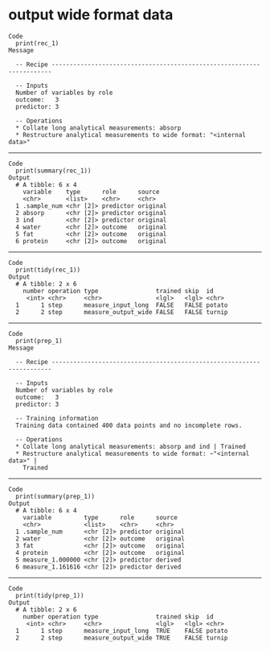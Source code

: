 # output wide format data

    Code
      print(rec_1)
    Message
      
      -- Recipe ----------------------------------------------------------------------
      
      -- Inputs 
      Number of variables by role
      outcome:   3
      predictor: 3
      
      -- Operations 
      * Collate long analytical measurements: absorp
      * Restructure analytical measurements to wide format: "<internal data>"

---

    Code
      print(summary(rec_1))
    Output
      # A tibble: 6 x 4
        variable    type      role      source  
        <chr>       <list>    <chr>     <chr>   
      1 .sample_num <chr [2]> predictor original
      2 absorp      <chr [2]> predictor original
      3 ind         <chr [2]> predictor original
      4 water       <chr [2]> outcome   original
      5 fat         <chr [2]> outcome   original
      6 protein     <chr [2]> outcome   original

---

    Code
      print(tidy(rec_1))
    Output
      # A tibble: 2 x 6
        number operation type                trained skip  id    
         <int> <chr>     <chr>               <lgl>   <lgl> <chr> 
      1      1 step      measure_input_long  FALSE   FALSE potato
      2      2 step      measure_output_wide FALSE   FALSE turnip

---

    Code
      print(prep_1)
    Message
      
      -- Recipe ----------------------------------------------------------------------
      
      -- Inputs 
      Number of variables by role
      outcome:   3
      predictor: 3
      
      -- Training information 
      Training data contained 400 data points and no incomplete rows.
      
      -- Operations 
      * Collate long analytical measurements: absorp and ind | Trained
      * Restructure analytical measurements to wide format: ~"<internal data>" |
        Trained

---

    Code
      print(summary(prep_1))
    Output
      # A tibble: 6 x 4
        variable         type      role      source  
        <chr>            <list>    <chr>     <chr>   
      1 .sample_num      <chr [2]> predictor original
      2 water            <chr [2]> outcome   original
      3 fat              <chr [2]> outcome   original
      4 protein          <chr [2]> outcome   original
      5 measure_1.000000 <chr [2]> predictor derived 
      6 measure_1.161616 <chr [2]> predictor derived 

---

    Code
      print(tidy(prep_1))
    Output
      # A tibble: 2 x 6
        number operation type                trained skip  id    
         <int> <chr>     <chr>               <lgl>   <lgl> <chr> 
      1      1 step      measure_input_long  TRUE    FALSE potato
      2      2 step      measure_output_wide TRUE    FALSE turnip

